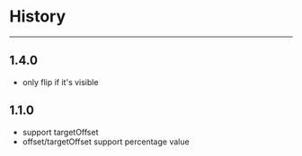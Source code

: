 # History
----

## 1.4.0

- only flip if it's visible


## 1.1.0

- support targetOffset
- offset/targetOffset support percentage value